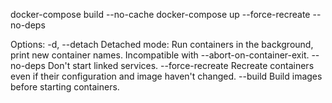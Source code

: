 docker-compose build --no-cache 
docker-compose up --force-recreate --no-deps

Options:
    -d, --detach        Detached mode: Run containers in the background,
                        print new container names. Incompatible with
                        --abort-on-container-exit.
    --no-deps           Don't start linked services.
    --force-recreate    Recreate containers even if their configuration
                        and image haven't changed.
    --build             Build images before starting containers.